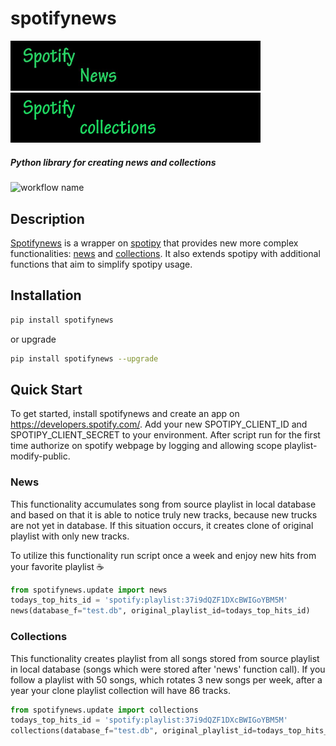 # spotifynews

<p float="left">
  <img src="https://github.com/mpzaborski/spotifynews/blob/master/docs/images/news.jpg" width="400" />
  <img src="https://github.com/mpzaborski/spotifynews/blob/master/docs/images/collections.jpg" width="400" />
</p>

##### Python library for creating news and collections

![workflow name](https://github.com/mpzaborski/spotifynews/workflows/Python%20package/badge.svg)

## Description

[Spotifynews](https://github.com/mpzaborski/spotifynews) is a wrapper on [spotipy](https://github.com/plamere/spotipy)
that provides new more complex functionalities: [news](#news-anchor) and [collections](#collections-anchor). It also
extends spotipy with additional functions that aim to simplify spotipy usage.

## Installation

```bash
pip install spotifynews
```

or upgrade

```bash
pip install spotifynews --upgrade
```

## Quick Start

To get started, install spotifynews and create an app on https://developers.spotify.com/.
Add your new SPOTIPY_CLIENT_ID and SPOTIPY_CLIENT_SECRET to your environment.
After script run for the first time authorize on spotify webpage by logging and allowing scope playlist-modify-public.

### <a name="news-anchor"></a>News

This functionality accumulates song from source playlist in local database and based on that it is able to notice truly
new tracks, because new trucks are not yet in database. If this situation occurs, it creates clone of original playlist
with only new tracks.

To utilize this functionality run script once a week and enjoy new hits from your favorite playlist :coffee:

```python
from spotifynews.update import news
todays_top_hits_id = 'spotify:playlist:37i9dQZF1DXcBWIGoYBM5M'
news(database_f="test.db", original_playlist_id=todays_top_hits_id)
```

### <a name="collections-anchor">Collections

This functionality creates playlist from all songs stored from source playlist in local database (songs which were
stored after 'news' function call). If you follow a playlist with 50 songs, which rotates 3 new songs per week, after
a year your clone playlist collection will have 86 tracks.

```python
from spotifynews.update import collections
todays_top_hits_id = 'spotify:playlist:37i9dQZF1DXcBWIGoYBM5M'
collections(database_f="test.db", original_playlist_id=todays_top_hits_id)
```
